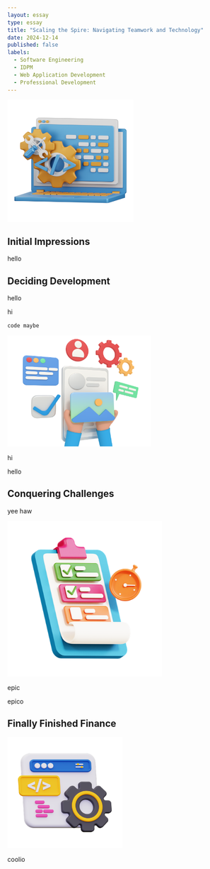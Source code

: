 ```yaml
---
layout: essay
type: essay
title: "Scaling the Spire: Navigating Teamwork and Technology"
date: 2024-12-14
published: false
labels:
  - Software Engineering
  - IDPM
  - Web Application Development
  - Professional Development
---
```


<img width="285px" height="275px"
     class="rounded float-start pe-4" 
     src="../img/studying/software-3d.png" >

## Initial Impressions

hello

## Deciding Development

hello

hi

```jsx
code maybe
```

<img width="325px" height="250px"
     class="rounded float-start pe-4" 
     src="../img/studying/ui-3d.png" >
     
hi

hello

## Conquering Challenges

yee haw

<img width="350px" height="350px"
     class="rounded float-start pe-4" 
     src="../img/studying/idpm-3d.png" >

epic

epico


## Finally Finished Finance

<img width="260px" height="250px"
     class="rounded float-start pe-4" 
     src="../img/studying/software2-3d.png" >

coolio
